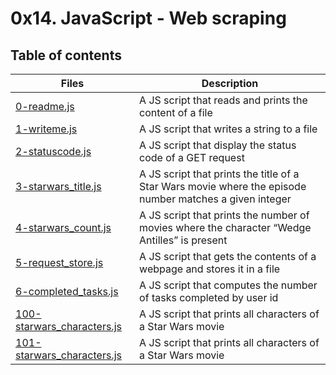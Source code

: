 # 0x14. JavaScript - Web scraping

## Table of contents
Files | Description
----- | -----------
[0-readme.js](./0-readme.js) | A JS script that reads and prints the content of a file
[1-writeme.js](./1-writeme.js) | A JS script that writes a string to a file
[2-statuscode.js](./2-statuscode.js) | A JS script that display the status code of a GET request
[3-starwars_title.js](./3-starwars_title.js) | A JS script that prints the title of a Star Wars movie where the episode number matches a given integer
[4-starwars_count.js](./4-starwars_count.js) | A JS  script that prints the number of movies where the character “Wedge Antilles” is present
[5-request_store.js](./5-request_store.js) | A JS script that gets the contents of a webpage and stores it in a file
[6-completed_tasks.js](./6-completed_tasks.js) | A JS script that computes the number of tasks completed by user id
[100-starwars_characters.js](./100-starwars_characters.js) | A JS script that prints all characters of a Star Wars movie
[101-starwars_characters.js](./101-starwars_characters.js) | A JS script that prints all characters of a Star Wars movie
